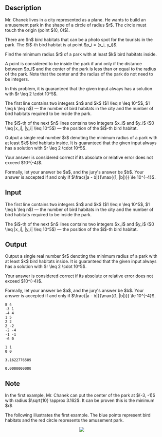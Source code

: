 ## Description

<div><p>Mr. Chanek lives in a city represented as a plane. He wants to build an amusement park in the shape of a circle of radius $r$. The circle must <span class="tex-font-style-bf">touch</span> the origin (point $(0, 0)$).</p><p>There are $n$ bird habitats that can be a photo spot for the tourists in the park. The $i$-th bird habitat is at point $p_i = (x_i, y_i)$. </p><p>Find the minimum radius $r$ of a park with <span class="tex-font-style-bf">at least</span> $k$ bird habitats inside. </p><p>A point is considered to be inside the park if and only if the distance between $p_i$ and the center of the park is less than or equal to the radius of the park. Note that the center and the radius of the park do not need to be integers.</p><p><span class="tex-font-style-bf">In this problem, it is guaranteed that the given input always has a solution with $r \leq 2 \cdot 10^5$</span>.</p></div><div class="input-specification"><p>The first line contains two integers $n$ and $k$ ($1 \leq n \leq 10^5$, $1 \leq k \leq n$) — the number of bird habitats in the city and the number of bird habitats required to be inside the park.</p><p>The $i$-th of the next $n$ lines contains two integers $x_i$ and $y_i$ ($0 \leq |x_i|, |y_i| \leq 10^5$) — the position of the $i$-th bird habitat.</p></div><div class="output-specification"><p>Output a single real number $r$ denoting the minimum radius of a park with at least $k$ bird habitats inside. It is guaranteed that the given input always has a solution with $r \leq 2 \cdot 10^5$.</p><p>Your answer is considered correct if its absolute or relative error does not exceed $10^{-4}$.</p><p>Formally, let your answer be $a$, and the jury's answer be $b$. Your answer is accepted if and only if $\frac{|a - b|}{\max{(1, |b|)}} \le 10^{-4}$.</p></div>

## Input

<p>The first line contains two integers $n$ and $k$ ($1 \leq n \leq 10^5$, $1 \leq k \leq n$) — the number of bird habitats in the city and the number of bird habitats required to be inside the park.</p><p>The $i$-th of the next $n$ lines contains two integers $x_i$ and $y_i$ ($0 \leq |x_i|, |y_i| \leq 10^5$) — the position of the $i$-th bird habitat.</p>

## Output

<p>Output a single real number $r$ denoting the minimum radius of a park with at least $k$ bird habitats inside. It is guaranteed that the given input always has a solution with $r \leq 2 \cdot 10^5$.</p><p>Your answer is considered correct if its absolute or relative error does not exceed $10^{-4}$.</p><p>Formally, let your answer be $a$, and the jury's answer be $b$. Your answer is accepted if and only if $\frac{|a - b|}{\max{(1, |b|)}} \le 10^{-4}$.</p>





```input1
8 4
-3 1
-4 4
1 5
2 2
2 -2
-2 -4
-1 -1
-6 0
```




```input2
1 1
0 0
```




```output1
3.1622776589
```




```output2
0.0000000000
```



## Note

<p>In the first example, Mr. Chanek can put the center of the park at $(-3, -1)$ with radius $\sqrt{10} \approx 3.162$. It can be proven this is the minimum $r$.</p><p>The following illustrates the first example. The blue points represent bird habitats and the red circle represents the amusement park.</p><center> <img class="tex-graphics" src="file://ywJZ9t1x.png" style="max-width: 100.0%;max-height: 100.0%;"> </center>
